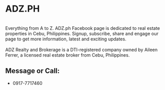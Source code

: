 # ADZ.PH
\
Everything from A to Z. ADZ.ph Facebook page is dedicated to real estate properties in Cebu, Philippines. Signup, subscribe, share and engage our page to get more information, latest and exciting updates.
\
\
ADZ Realty and Brokerage is a DTI-registered company owned by Aileen Ferrer, a licensed real estate broker from Cebu, Philippines.

## Message or Call:
- 0917-7717460
